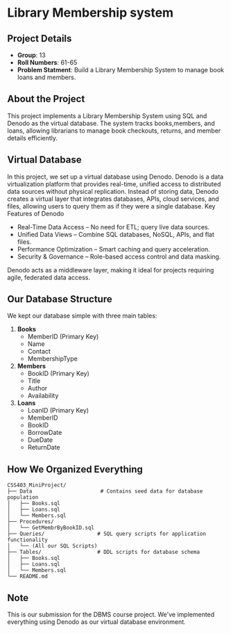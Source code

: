 # Library Membership system
## Project Details
* **Group**: 13
* **Roll Numbers**: 61-65
* **Problem Statment**: Build a Library Membership System to manage book loans and members.

## About the Project
This project implements a Library Membership System using SQL and Denodo as the virtual database.
 The system tracks books,members, and loans, allowing librarians to manage book checkouts, returns, and member
  details efficiently.

## Virtual Database
In this project, we set up a virtual database using Denodo.
  Denodo is a data virtualization platform that provides real-time, unified access 
  to distributed data sources without physical replication. Instead of storing data, 
  Denodo creates a virtual layer that integrates databases, APIs, cloud services, and files,
  allowing users to query them as if they were a single database.
Key Features of Denodo

* Real-Time Data Access – No need for ETL; query live data sources.
* Unified Data Views – Combine SQL databases, NoSQL, APIs, and flat files.
* Performance Optimization – Smart caching and query acceleration.
* Security & Governance – Role-based access control and data masking.

Denodo acts as a middleware layer, making it ideal for projects requiring agile, federated data access.

## Our Database Structure
We kept our database simple with three main tables: 
1. **Books**
   * MemberID (Primary Key)
   * Name
   * Contact
   * MembershipType
2. **Members**
   * BookID (Primary Key)
   * Title
   * Author
   * Availability
3. **Loans**
   * LoanID (Primary Key)
   * MemberID
   * BookID
   * BorrowDate
   * DueDate
   * ReturnDate
   
## How We Organized Everything
```
CSS403_MiniProject/
├── Data                      # Contains seed data for database population
│   ├── Books.sql   
│   ├── Loans.sql     
│   └── Members.sql          
├── Procedures/
│   └── GetMembrByBookID.sql
├── Queries/                 # SQL query scripts for application functionality
│   └── (All our SQL Scripts)
├── Tables/                  # DDL scripts for database schema
│   ├── Books.sql
│   ├── Loans.sql
│   └── Members.sql
└── README.md
```

## Note
This is our submission for the DBMS course project. We've implemented everything using Denodo as our virtual database environment.
